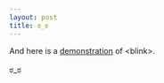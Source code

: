 ```yaml
---
layout: post
title: ಠ_ಠ
---
```

<div class="marquee-box">
  <div class="blink">
    <p>
    And here is a <a href="https://codepen.io/jingyufanclub/pen/RZVYvR">demonstration</a> of &lt;blink&gt;.<br><br>
    ಠ_ಠ
    </p>
  </div>
</div>
